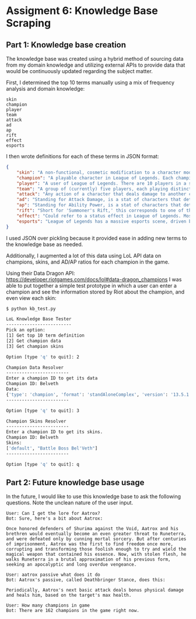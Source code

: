 # Assigment 6: Knowledge Base Scraping


## Part 1: Knowledge base creation

The knowledge base was created using a hybrid method of sourcing data from my domain knowledge and utilizing external APIs to provide data that would be continuously updated regarding the subject matter.

First, I determined the top 10 terms manually using a mix of frequency analysis and domain knowledge:

```
skin
champion
player
team
attack
ad
ap
rift
effect
esports
```

I then wrote definitions for each of these terms in JSON format:

```json
{
	"skin": "A non-functional, cosmetic modification to a character model in-game. Serves as the primary form of microtransactions in League of Legends.",
	"champion": "A playable character in League of Legends. Each champion has its own lore, abilities, mechanics, skins, itemization, and role in the game.",
	"player": "A user of League of Legends. There are 10 players in a standard game of League. There are approximately 150 million monthly active players.",
	"team": "A group of (currently) five players, each playing distinct champions, who are partnered together in a game.",
	"attack": "Any action of a character that deals damage to another champion, neutral objective, or jungle monster.",
	"ad": "Standing for Attack Damage, is a stat of characters that determines how much damage is dealt via basic attacks (and in some cases, abilities too).",
	"ap": "Standing for Ability Power, is a stat of characters that determines how much damage is dealt via abilities.",
	"rift": "Short for 'Summoner's Rift,' this corresponds to one of the two permanent maps where League is played. The Rift is a three-lane map separated by the jungle and split between two teams via a river.",
	"effect": "Could refer to a status effect in League of Legends. Most status effects fall into the buff or debuff categories. For instance, destroying the red brambleback provides you the 'red buff,' while claiming the Dragon Soul provides you various other buffs. Debuffs are usually in the form of crowd control.",
	"esports": "League of Legends has a massive esports scene, driven by its large player base. LoL Esports is split into multiple levels, with the highest being the professional teams in each geographic region (e.g. LCS, LCK, LPL, LEC)."
}
```

I used JSON over pickling because it provided ease in adding new terms to the knowledge base as needed.

Additionally, I augmented a lot of this data using LoL API data on champions, skins, and AD/AP ratios for each champion in the game.

Using their Data Dragon API: https://developer.riotgames.com/docs/lol#data-dragon_champions I was able to put together a simple test prototype in which a user can enter a champion and see the information stored by Riot about the champion, and even view each skin:

```bash
$ python kb_test.py

LoL Knowledge Base Tester
-------------------------
Pick an option:
[1] Get top 10 term definition
[2] Get champion data
[3] Get champion skins

Option [type 'q' to quit]: 2

Champion Data Resolver
------------------------
Enter a champion ID to get its data
Champion ID: Belveth
Data:
{'type': 'champion', 'format': 'standAloneComplex', 'version': '13.5.1', 'data': {'Belveth': {'id': 'Belveth', 'key': '200', 'name': "Bel'Veth", 'title': 'the Empress of the Void', 'image': {'full': 'Belveth.png', 'sprite': 'champion0.png', 'group': 'champion', 'x': 144, 'y': 48, 'w': 48, 'h': 48}, <output truncated...> }}
------------------------

Option [type 'q' to quit]: 3

Champion Skins Resolver
------------------------
Enter a champion ID to get its skins.
Champion ID: Belveth
Skins:
['default', "Battle Boss Bel'Veth"]
------------------------

Option [type 'q' to quit]: q
```

## Part 2: Future knowledge base usage

In the future, I would like to use this knowledge base to ask the following questions. Note the unclean nature of the user input.

```
User: Can I get the lore for Aatrox?
Bot: Sure, here's a bit about Aatrox:

Once honored defenders of Shurima against the Void, Aatrox and his brethren would eventually become an even greater threat to Runeterra, and were defeated only by cunning mortal sorcery. But after centuries of imprisonment, Aatrox was the first to find freedom once more, corrupting and transforming those foolish enough to try and wield the magical weapon that contained his essence. Now, with stolen flesh, he walks Runeterra in a brutal approximation of his previous form, seeking an apocalyptic and long overdue vengeance.

User: aatrox passive what does it do
Bot: Aatrox's passive, called Deathbringer Stance, does this:
    
Periodically, Aatrox's next basic attack deals bonus physical damage and heals him, based on the target's max health.

User: How many champions in game
Bot: There are 162 champions in the game right now.
```